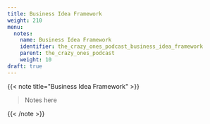 ```yaml
---
title: Business Idea Framework
weight: 210
menu:
  notes:
    name: Business Idea Framework
    identifier: the_crazy_ones_podcast_business_idea_framework
    parent: the_crazy_ones_podcast
    weight: 10
draft: true
---
```


<!-- Business Idea Framework -->
{{< note title="Business Idea Framework" >}}

> Notes here

{{< /note >}}